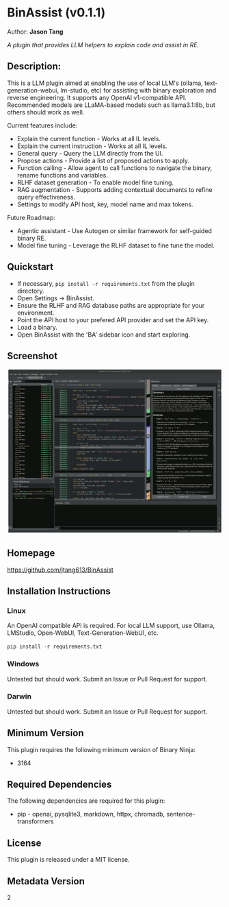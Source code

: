 # BinAssist (v0.1.1)
Author: **Jason Tang**

_A plugin that provides LLM helpers to explain code and assist in RE._

## Description:

This is a LLM plugin aimed at enabling the use of local LLM's (ollama, text-generation-webui, lm-studio, etc) for assisting with binary exploration and reverse engineering. It supports any OpenAI v1-compatible API. Recommended models are LLaMA-based models such as llama3.1:8b, but others should work as well.

Current features include:
* Explain the current function - Works at all IL levels.
* Explain the current instruction - Works at all IL levels.
* General query - Query the LLM directly from the UI.
* Propose actions - Provide a list of proposed actions to apply.
* Function calling - Allow agent to call functions to navigate the binary, rename functions and variables.
* RLHF dataset generation - To enable model fine tuning.
* RAG augmentation - Supports adding contextual documents to refine query effectiveness.
* Settings to modify API host, key, model name and max tokens.

Future Roadmap:
* Agentic assistant - Use Autogen or similar framework for self-guided binary RE.
* Model fine tuning - Leverage the RLHF dataset to fine tune the model.

## Quickstart

* If necessary, `pip install -r requirements.txt` from the plugin directory.
* Open Settings -> BinAssist.
* Ensure the RLHF and RAG database paths are appropriate for your environment.
* Point the API host to your prefered API provider and set the API key. 
* Load a binary.
* Open BinAssist with the 'BA' sidebar icon and start exploring.

## Screenshot
![Screenshot](/res/screenshots.gif)

## Homepage
https://github.com/jtang613/BinAssist


## Installation Instructions

### Linux

An OpenAI compatible API is required. For local LLM support, use Ollama, LMStudio, Open-WebUI, Text-Generation-WebUI, etc.

`pip install -r requirements.txt`

### Windows

Untested but should work. Submit an Issue or Pull Request for support.

### Darwin

Untested but should work. Submit an Issue or Pull Request for support.

## Minimum Version

This plugin requires the following minimum version of Binary Ninja:

* 3164



## Required Dependencies

The following dependencies are required for this plugin:

 * pip - openai, pysqlite3, markdown, httpx, chromadb, sentence-transformers


## License

This plugin is released under a MIT license.
## Metadata Version

2
